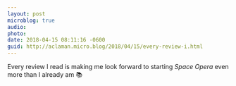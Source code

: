 ```yaml
---
layout: post
microblog: true
audio: 
photo: 
date: 2018-04-15 08:11:16 -0600
guid: http://aclaman.micro.blog/2018/04/15/every-review-i.html
---
```

Every review I read is making me look forward to starting *Space Opera* even more than I already am 📚
